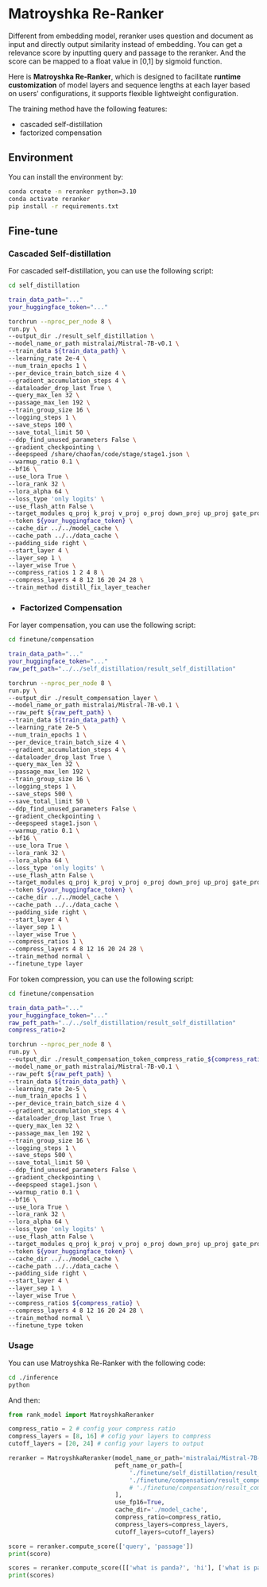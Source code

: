 # Matroyshka Re-Ranker

Different from embedding model, reranker uses question and document as input and directly output similarity instead of embedding. You can get a relevance score by inputting query and passage to the reranker. And the score can be mapped to a float value in [0,1] by sigmoid function.

Here is **Matroyshka Re-Ranker**, which is designed to facilitate **runtime customization** of model layers and sequence lengths at each layer based on users' configurations, it supports flexible lightweight configuration.

The training method have the following features:

- cascaded self-distillation
- factorized compensation

## Environment

You can install the environment by:

```bash
conda create -n reranker python=3.10
conda activate reranker
pip install -r requirements.txt
```

## Fine-tune

### Cascaded Self-distillation

For cascaded self-distillation, you can use the following script:

```bash
cd self_distillation

train_data_path="..."
your_huggingface_token="..."

torchrun --nproc_per_node 8 \
run.py \
--output_dir ./result_self_distillation \
--model_name_or_path mistralai/Mistral-7B-v0.1 \
--train_data ${train_data_path} \
--learning_rate 2e-4 \
--num_train_epochs 1 \
--per_device_train_batch_size 4 \
--gradient_accumulation_steps 4 \
--dataloader_drop_last True \
--query_max_len 32 \
--passage_max_len 192 \
--train_group_size 16 \
--logging_steps 1 \
--save_steps 100 \
--save_total_limit 50 \
--ddp_find_unused_parameters False \
--gradient_checkpointing \
--deepspeed /share/chaofan/code/stage/stage1.json \
--warmup_ratio 0.1 \
--bf16 \
--use_lora True \
--lora_rank 32 \
--lora_alpha 64 \
--loss_type 'only logits' \
--use_flash_attn False \
--target_modules q_proj k_proj v_proj o_proj down_proj up_proj gate_proj linear_head \
--token ${your_huggingface_token} \
--cache_dir ../../model_cache \
--cache_path ../../data_cache \
--padding_side right \
--start_layer 4 \
--layer_sep 1 \
--layer_wise True \
--compress_ratios 1 2 4 8 \
--compress_layers 4 8 12 16 20 24 28 \
--train_method distill_fix_layer_teacher
```

- ### Factorized Compensation

For layer compensation, you can use the following script:

```bash
cd finetune/compensation

train_data_path="..."
your_huggingface_token="..."
raw_peft_path="../../self_distillation/result_self_distillation"

torchrun --nproc_per_node 8 \
run.py \
--output_dir ./result_compensation_layer \
--model_name_or_path mistralai/Mistral-7B-v0.1 \
--raw_peft ${raw_peft_path} \
--train_data ${train_data_path} \
--learning_rate 2e-5 \
--num_train_epochs 1 \
--per_device_train_batch_size 4 \
--gradient_accumulation_steps 4 \
--dataloader_drop_last True \
--query_max_len 32 \
--passage_max_len 192 \
--train_group_size 16 \
--logging_steps 1 \
--save_steps 500 \
--save_total_limit 50 \
--ddp_find_unused_parameters False \
--gradient_checkpointing \
--deepspeed stage1.json \
--warmup_ratio 0.1 \
--bf16 \
--use_lora True \
--lora_rank 32 \
--lora_alpha 64 \
--loss_type 'only logits' \
--use_flash_attn False \
--target_modules q_proj k_proj v_proj o_proj down_proj up_proj gate_proj linear_head \
--token ${your_huggingface_token} \
--cache_dir ../../model_cache \
--cache_path ../../data_cache \
--padding_side right \
--start_layer 4 \
--layer_sep 1 \
--layer_wise True \
--compress_ratios 1 \
--compress_layers 4 8 12 16 20 24 28 \
--train_method normal \
--finetune_type layer
```

For token compression, you can use the following script:

```bash
cd finetune/compensation

train_data_path="..."
your_huggingface_token="..."
raw_peft_path="../../self_distillation/result_self_distillation"
compress_ratio=2

torchrun --nproc_per_node 8 \
run.py \
--output_dir ./result_compensation_token_compress_ratio_${compress_ratio} \
--model_name_or_path mistralai/Mistral-7B-v0.1 \
--raw_peft ${raw_peft_path} \
--train_data ${train_data_path} \
--learning_rate 2e-5 \
--num_train_epochs 1 \
--per_device_train_batch_size 4 \
--gradient_accumulation_steps 4 \
--dataloader_drop_last True \
--query_max_len 32 \
--passage_max_len 192 \
--train_group_size 16 \
--logging_steps 1 \
--save_steps 500 \
--save_total_limit 50 \
--ddp_find_unused_parameters False \
--gradient_checkpointing \
--deepspeed stage1.json \
--warmup_ratio 0.1 \
--bf16 \
--use_lora True \
--lora_rank 32 \
--lora_alpha 64 \
--loss_type 'only logits' \
--use_flash_attn False \
--target_modules q_proj k_proj v_proj o_proj down_proj up_proj gate_proj linear_head \
--token ${your_huggingface_token} \
--cache_dir ../../model_cache \
--cache_path ../../data_cache \
--padding_side right \
--start_layer 4 \
--layer_sep 1 \
--layer_wise True \
--compress_ratios ${compress_ratio} \
--compress_layers 4 8 12 16 20 24 28 \
--train_method normal \
--finetune_type token
```

### Usage

You can use Matroyshka Re-Ranker with the following code:

```bash
cd ./inference
python
```

And then:

```python
from rank_model import MatroyshkaReranker

compress_ratio = 2 # config your compress ratio
compress_layers = [8, 16] # cofig your layers to compress
cutoff_layers = [20, 24] # config your layers to output

reranker = MatroyshkaReranker(model_name_or_path='mistralai/Mistral-7B-v0.1',
                              peft_name_or_path=[
                                  './finetune/self_distillation/result_self_distillation',
                                  './finetune/compensation/result_compensation_token_compress_ratio_2',
                                  # './finetune/compensation/result_compensation_layer'
                              ],
                              use_fp16=True,
                              cache_dir='./model_cache',
                              compress_ratio=compress_ratio,
                              compress_layers=compress_layers,
                              cutoff_layers=cutoff_layers)

score = reranker.compute_score(['query', 'passage'])
print(score)

scores = reranker.compute_score([['what is panda?', 'hi'], ['what is panda?', 'The giant panda (Ailuropoda melanoleuca), sometimes called a panda bear or simply panda, is a bear species endemic to China.']])
print(scores)
```

